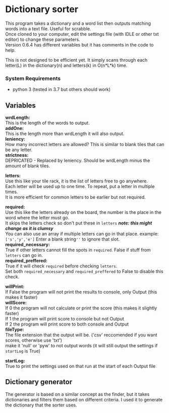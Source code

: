 # Dictionary sorter
This program takes a dictionary and a word list then outputs matching words into a text file. Useful for scrabble.  
Once cloned to your computer, edit the settings file (with IDLE or other txt editor) to change these parameters.  
Version 0.6.4 has different variables but it has comments in the code to help.

This is not designed to be efficient yet. It simply scans through each letter(L) in the dictionary(n) and letters(k) in O(n\*L\*k) time.

### System Requirements
- python 3 (tested in 3.7 but others should work)

## Variables  

__wrdLength:__  
This is the length of the words to output.  
__addOne:__  
This is the length more than wrdLength it will also output.  
__leniency:__  
How many incorrect letters are allowed? This is similar to blank tiles that can be any letter.  
__strictness:__  
DEPRICATED - Replaced by leniency. Should be wrdLength minus the amount of blank tiles.  

__letters:__  
Use this like your tile rack, it is the list of letters free to go anywhere.  
Each letter will be used up to one time. To repeat, put a letter in multiple times.  
It is more efficient for common letters to be earlier but not required.  

__required:__  
Use this like the letters already on the board, the number is the place in the word where the letter must go.  
It skips the letters check so don't put these in `letters` _**note: this might change as it is clumsy**_  
You can also use an array if multiple letters can go in that place. example: `['s','y','e']`
Enter a blank string`''` to ignore that slot.  
__required_necessary:__  
True if other letters cannot fill the spots in `required`. False if stuff from `letters` can go in.  
__required_preffered:__  
True if it will check `required` before checking `letters`.  
Set both `required_necessary` and `required_preffered` to False to disable this check.  

__willPrint:__  
If False the program will not print the results to console, only Output (this makes it faster)  
__willScore:__  
If 0 the program will not calculate or print the score (this makes it slightly faster)  
If 1 the program will print score to console but not Output  
If 2 the program will print score to both console and Output  
__fileType:__  
The file extension that the output will be. ('csv' reccomended if you want scores, otherwise use 'txt')  
make it 'null' or 'pyw' to not output words (it will still output the settings if `startLog` is True)

__startLog:__  
True to print the settings used on that run at the start of each Output file

## Dictionary generator
The generator is based on a similar concept as the finder, but it takes dictionaries and filters them based on different criteria. I used it to generate the dictionary that the sorter uses. 
